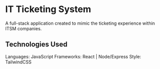 # IT Ticketing System

A full-stack application created to mimic the ticketing experience within ITSM companies.

## Technologies Used

Languages: JavaScript 
Frameworks: React | Node/Express 
Style: TailwindCSS

